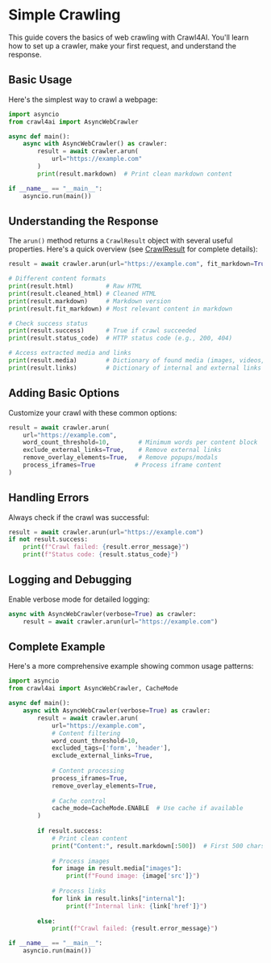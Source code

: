 # Simple Crawling

This guide covers the basics of web crawling with Crawl4AI. You'll learn how to set up a crawler, make your first request, and understand the response.

## Basic Usage

Here's the simplest way to crawl a webpage:

```python
import asyncio
from crawl4ai import AsyncWebCrawler

async def main():
    async with AsyncWebCrawler() as crawler:
        result = await crawler.arun(
            url="https://example.com"
        )
        print(result.markdown)  # Print clean markdown content

if __name__ == "__main__":
    asyncio.run(main())
```

## Understanding the Response

The `arun()` method returns a `CrawlResult` object with several useful properties. Here's a quick overview (see [CrawlResult](../api/crawl-result.md) for complete details):

```python
result = await crawler.arun(url="https://example.com", fit_markdown=True)

# Different content formats
print(result.html)         # Raw HTML
print(result.cleaned_html) # Cleaned HTML
print(result.markdown)     # Markdown version
print(result.fit_markdown) # Most relevant content in markdown

# Check success status
print(result.success)      # True if crawl succeeded
print(result.status_code)  # HTTP status code (e.g., 200, 404)

# Access extracted media and links
print(result.media)        # Dictionary of found media (images, videos, audio)
print(result.links)        # Dictionary of internal and external links
```

## Adding Basic Options

Customize your crawl with these common options:

```python
result = await crawler.arun(
    url="https://example.com",
    word_count_threshold=10,        # Minimum words per content block
    exclude_external_links=True,    # Remove external links
    remove_overlay_elements=True,   # Remove popups/modals
    process_iframes=True           # Process iframe content
)
```

## Handling Errors

Always check if the crawl was successful:

```python
result = await crawler.arun(url="https://example.com")
if not result.success:
    print(f"Crawl failed: {result.error_message}")
    print(f"Status code: {result.status_code}")
```

## Logging and Debugging

Enable verbose mode for detailed logging:

```python
async with AsyncWebCrawler(verbose=True) as crawler:
    result = await crawler.arun(url="https://example.com")
```

## Complete Example

Here's a more comprehensive example showing common usage patterns:

```python
import asyncio
from crawl4ai import AsyncWebCrawler, CacheMode

async def main():
    async with AsyncWebCrawler(verbose=True) as crawler:
        result = await crawler.arun(
            url="https://example.com",
            # Content filtering
            word_count_threshold=10,
            excluded_tags=['form', 'header'],
            exclude_external_links=True,
            
            # Content processing
            process_iframes=True,
            remove_overlay_elements=True,
            
            # Cache control
            cache_mode=CacheMode.ENABLE  # Use cache if available
        )
        
        if result.success:
            # Print clean content
            print("Content:", result.markdown[:500])  # First 500 chars
            
            # Process images
            for image in result.media["images"]:
                print(f"Found image: {image['src']}")
            
            # Process links
            for link in result.links["internal"]:
                print(f"Internal link: {link['href']}")
                
        else:
            print(f"Crawl failed: {result.error_message}")

if __name__ == "__main__":
    asyncio.run(main())
```
